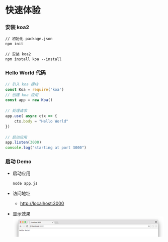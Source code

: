 # 快速体验

### 安装 koa2

```shell
// 初始化 package.json
npm init

// 安装 koa2
npm install koa --install
```

### Hello World 代码

```js
// 引入 koa 模块
const Koa = require('koa')
// 创建 koa 应用
const app = new Koa()

// 处理请求
app.use( async ctx => {
    ctx.body = "Hello World"
})

// 启动应用
app.listen(3000)
console.log("starting at port 3000")
```

### 启动 Demo

* 启动应用
  ```
  node app.js
  ```

* 访问地址
  * [http://localhost:3000](http://localhost:3000)

* 显示效果
  ![](/assets/img1.png)



